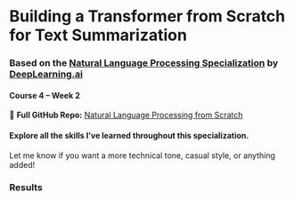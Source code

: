 # Building a Transformer from Scratch for Text Summarization  
### Based on the [Natural Language Processing Specialization](https://www.deeplearning.ai/courses/natural-language-processing-specialization/) by [DeepLearning.ai](https://www.deeplearning.ai)  
#### Course 4 – Week 2  
📘 **Full GitHub Repo:** [Natural Language Processing from Scratch](https://github.com/AnsImran/natural_language_processing_from_scratch)  
#### Explore all the skills I’ve learned throughout this specialization.


Let me know if you want a more technical tone, casual style, or anything added!

### Results 
